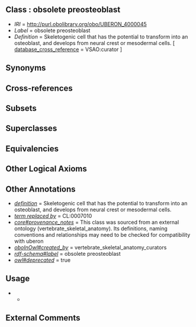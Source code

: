 
## Class : obsolete preosteoblast

 * *IRI* = http://purl.obolibrary.org/obo/UBERON_4000045
 * *Label* = obsolete preosteoblast
 * *Definition* = Skeletogenic cell that has the potential to transform into an osteoblast, and develops from neural crest or mesodermal cells. [ [database_cross_reference](../../ef/oboInOwl#hasDbXref.md) = VSAO:curator ]

## Synonyms


## Cross-references


## Subsets


## Superclasses


## Equivalencies


## Other Logical Axioms


## Other Annotations

 * *[definition](../../IAO/15/IAO_0000115.md)* = Skeletogenic cell that has the potential to transform into an osteoblast, and develops from neural crest or mesodermal cells.
 * *[term replaced by](../../IAO/01/IAO_0100001.md)* = CL:0007010
 * *[core#provenance_notes](../../core#provenance/es/core#provenance_notes.md)* = This class was sourced from an external ontology (vertebrate_skeletal_anatomy). Its definitions, naming conventions and relationships may need to be checked for compatibility with uberon
 * *[oboInOwl#created_by](../../oboInOwl#created/by/oboInOwl#created_by.md)* = vertebrate_skeletal_anatomy_curators
 * *[rdf-schema#label](../../el/rdf-schema#label.md)* = obsolete preosteoblast
 * *[owl#deprecated](../../ed/owl#deprecated.md)* = true

## Usage

 * -

## External Comments


